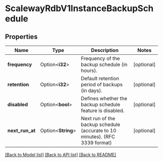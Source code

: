 # ScalewayRdbV1InstanceBackupSchedule

## Properties

Name | Type | Description | Notes
------------ | ------------- | ------------- | -------------
**frequency** | Option<**i32**> | Frequency of the backup schedule (in hours). | [optional]
**retention** | Option<**i32**> | Default retention period of backups (in days). | [optional]
**disabled** | Option<**bool**> | Defines whether the backup schedule feature is disabled. | [optional]
**next_run_at** | Option<**String**> | Next run of the backup schedule (accurate to 10 minutes). (RFC 3339 format) | [optional]

[[Back to Model list]](../README.md#documentation-for-models) [[Back to API list]](../README.md#documentation-for-api-endpoints) [[Back to README]](../README.md)


